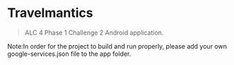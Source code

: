 # Travelmantics
> ALC 4 Phase 1 Challenge 2 Android application.

Note:In order for the project to build and run properly, please add your own google-services.json file to the app folder.
